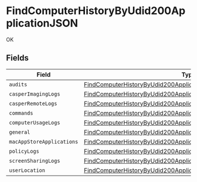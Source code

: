 # FindComputerHistoryByUdid200ApplicationJSON

OK


## Fields

| Field                                                                                                                                                               | Type                                                                                                                                                                | Required                                                                                                                                                            | Description                                                                                                                                                         |
| ------------------------------------------------------------------------------------------------------------------------------------------------------------------- | ------------------------------------------------------------------------------------------------------------------------------------------------------------------- | ------------------------------------------------------------------------------------------------------------------------------------------------------------------- | ------------------------------------------------------------------------------------------------------------------------------------------------------------------- |
| `audits`                                                                                                                                                            | [FindComputerHistoryByUdid200ApplicationJSONAudits](../../models/operations/findcomputerhistorybyudid200applicationjsonaudits.md)[]                                 | :heavy_minus_sign:                                                                                                                                                  | N/A                                                                                                                                                                 |
| `casperImagingLogs`                                                                                                                                                 | [FindComputerHistoryByUdid200ApplicationJSONCasperImagingLogs](../../models/operations/findcomputerhistorybyudid200applicationjsoncasperimaginglogs.md)[]           | :heavy_minus_sign:                                                                                                                                                  | N/A                                                                                                                                                                 |
| `casperRemoteLogs`                                                                                                                                                  | [FindComputerHistoryByUdid200ApplicationJSONCasperRemoteLogs](../../models/operations/findcomputerhistorybyudid200applicationjsoncasperremotelogs.md)[]             | :heavy_minus_sign:                                                                                                                                                  | N/A                                                                                                                                                                 |
| `commands`                                                                                                                                                          | [FindComputerHistoryByUdid200ApplicationJSONCommands](../../models/operations/findcomputerhistorybyudid200applicationjsoncommands.md)                               | :heavy_minus_sign:                                                                                                                                                  | N/A                                                                                                                                                                 |
| `computerUsageLogs`                                                                                                                                                 | [FindComputerHistoryByUdid200ApplicationJSONComputerUsageLogs](../../models/operations/findcomputerhistorybyudid200applicationjsoncomputerusagelogs.md)[]           | :heavy_minus_sign:                                                                                                                                                  | N/A                                                                                                                                                                 |
| `general`                                                                                                                                                           | [FindComputerHistoryByUdid200ApplicationJSONGeneral](../../models/operations/findcomputerhistorybyudid200applicationjsongeneral.md)                                 | :heavy_minus_sign:                                                                                                                                                  | N/A                                                                                                                                                                 |
| `macAppStoreApplications`                                                                                                                                           | [FindComputerHistoryByUdid200ApplicationJSONMacAppStoreApplications](../../models/operations/findcomputerhistorybyudid200applicationjsonmacappstoreapplications.md) | :heavy_minus_sign:                                                                                                                                                  | N/A                                                                                                                                                                 |
| `policyLogs`                                                                                                                                                        | [FindComputerHistoryByUdid200ApplicationJSONPolicyLogs](../../models/operations/findcomputerhistorybyudid200applicationjsonpolicylogs.md)[]                         | :heavy_minus_sign:                                                                                                                                                  | N/A                                                                                                                                                                 |
| `screenSharingLogs`                                                                                                                                                 | [FindComputerHistoryByUdid200ApplicationJSONScreenSharingLogs](../../models/operations/findcomputerhistorybyudid200applicationjsonscreensharinglogs.md)[]           | :heavy_minus_sign:                                                                                                                                                  | N/A                                                                                                                                                                 |
| `userLocation`                                                                                                                                                      | [FindComputerHistoryByUdid200ApplicationJSONUserLocation](../../models/operations/findcomputerhistorybyudid200applicationjsonuserlocation.md)[]                     | :heavy_minus_sign:                                                                                                                                                  | N/A                                                                                                                                                                 |